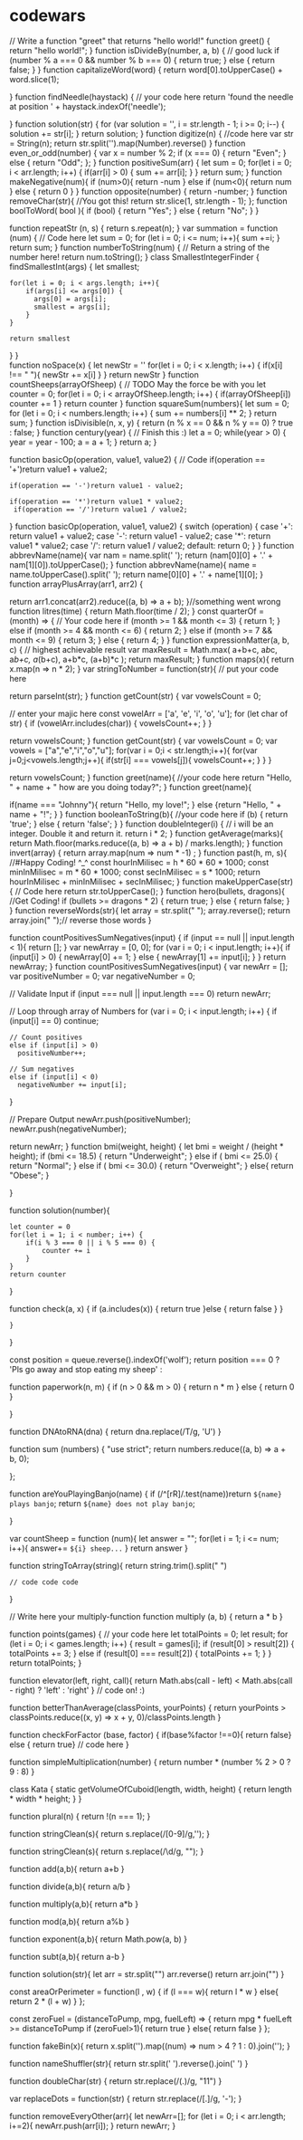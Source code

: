 # codewars
// Write a function "greet" that returns "hello world!"
function greet() {
  return "hello world!";
} 
function isDivideBy(number, a, b) {
  // good luck
if (number % a === 0 && number % b === 0) {
  return true;
} else {
  return false;
}
}
function capitalizeWord(word) {
  return word[0].toUpperCase() + word.slice(1);
 
}
function findNeedle(haystack) {
  // your code here
   return 'found the needle at position ' + haystack.indexOf('needle');
  
}
function solution(str) {
	for (var solution = '', i = str.length - 1; i >= 0; i--) {
		solution += str[i];
	}
	return solution;
}
function digitize(n) {
  //code here
  var str = String(n);
  return str.split('').map(Number).reverse()
}
function even_or_odd(number) {
	var x = number % 2;
  if (x === 0) {
		return "Even";
	} else {
		return "Odd";
	};
}
function positiveSum(arr) {
 let sum = 0;
 for(let i = 0; i < arr.length; i++) {
   if(arr[i] > 0) {
    sum += arr[i];
  }
 }
return sum;
}
function makeNegative(num){
  if (num>0){
    return -num
  }
  else if (num<0){
    return num
  }
  else {
    return 0
  }
}
function opposite(number) {
return -number;
}
function removeChar(str){
 //You got this!
 return str.slice(1, str.length - 1);
};
function boolToWord( bool ){
  if (bool) {
    return "Yes";
  } else {
    return "No";
  }
}

function repeatStr (n, s) {
  return s.repeat(n);
}
var summation = function (num) {
  // Code here
 let sum = 0;
  for (let i = 0; i <= num; i++){
    sum +=i;
  }
  return sum;
}
function numberToString(num) {
  // Return a string of the number here!
  return num.toString();
}
class SmallestIntegerFinder {
  findSmallestInt(args) {
   let smallest;

    for(let i = 0; i < args.length; i++){
        if(args[i] <= args[0]) {
          args[0] = args[i];
          smallest = args[i];
        }
    }

    return smallest
}
}  
 function noSpace(x) {
    let newStr = ''
    for(let i = 0; i < x.length; i++) {
        if(x[i] !== " "){
            newStr += x[i]
        }
    }
    return newStr
} 
function countSheeps(arrayOfSheep) {
  // TODO May the force be with you
  let counter = 0;
  for(let i = 0; i < arrayOfSheep.length; i++) {
    if(arrayOfSheep[i]) counter += 1
  }
  return counter
}
function squareSum(numbers){
let sum = 0;
  for (let i = 0; i < numbers.length; i++) {
    sum += numbers[i] ** 2;
  }
  return sum;
}
function isDivisible(n, x, y) {
 return (n % x == 0 && n % y == 0) ? true : false; 
}
function century(year) {
  // Finish this :)
  let a = 0;
  while(year > 0) {
    year = year - 100;
    a = a + 1;
  }
  return a;
}

function basicOp(operation, value1, value2)
{
  // Code
   if(operation == '+')return value1 + value2;
     
    if(operation == '-')return value1 - value2;
      
    if(operation == '*')return value1 * value2;
     if(operation == '/')return value1 / value2;
}
function basicOp(operation, value1, value2) {
    switch (operation) {
        case '+':
            return value1 + value2;
        case '-':
            return value1 - value2;
        case '*':
            return value1 * value2;
        case '/':
            return value1 / value2;
        default:
            return 0;
    }
}
function abbrevName(name){
  var nam = name.split(' ');
  return (nam[0][0] + '.' + nam[1][0]).toUpperCase();
}
function abbrevName(name){
    name = name.toUpperCase().split(' ');
    return name[0][0] + '.' + name[1][0];
}
function arrayPlusArray(arr1, arr2) {

  return arr1.concat(arr2).reduce((a, b) => a + b);
}//something went wrong
function litres(time) {
  return Math.floor(time / 2);
}
const quarterOf = (month) => {
  // Your code here
  if (month >= 1 && month <= 3) {
    return 1;
  } else if (month >= 4 && month <= 6) {
    return 2;
  } else if (month >= 7 && month <= 9) {
    return 3;
  } else {
    return 4;
  }
}
function expressionMatter(a, b, c) {
 // highest achievable result
  var maxResult = Math.max(
        a+b+c,
        a*b*c,
        a*b+c,
        a*(b+c),
        a+b*c,
        (a+b)*c
    );
    return maxResult;
}
function maps(x){
  return x.map(n => n * 2);
}
var stringToNumber = function(str){
  // put your code here
  
  return parseInt(str);
}
function getCount(str) {
  var vowelsCount = 0;
  
  // enter your majic here
  const vowelArr = ['a', 'e', 'i', 'o', 'u'];
  for (let char of str) {
    if (vowelArr.includes(char)) {
      vowelsCount++;
    }
  }
  
  return vowelsCount;
}
function getCount(str) {
  var vowelsCount = 0;
  var vowels = ["a","e","i","o","u"];
  for(var i = 0;i < str.length;i++){
    for(var j=0;j<vowels.length;j++){
      if(str[i] === vowels[j]){
        vowelsCount++;
      }
    }
  }
  
  return vowelsCount;
}
function greet(name){
  //your code here
  return "Hello, " + name + " how are you doing today?";
}
function greet(name){
  
  if(name === "Johnny"){
    return "Hello, my love!";
} else {return "Hello, " + name + "!";
  }
  }
function booleanToString(b){
  //your code here
  if (b) {
    return 'true';
  } else {
    return 'false';
  }
}
function doubleInteger(i) {
  // i will be an integer. Double it and return it.
  return i * 2;
}
function getAverage(marks){
  return Math.floor(marks.reduce((a, b) => a + b) / marks.length);
}
function invert(array) {
   return array.map(num => num * -1) ;
}
function past(h, m, s){
  //#Happy Coding! ^_^
  const hourInMilisec = h * 60 * 60 * 1000;
  const minInMilisec = m * 60 * 1000;
  const secInMilisec = s * 1000;
  return hourInMilisec + minInMilisec + secInMilisec;
}
function makeUpperCase(str) {
  // Code here
  return str.toUpperCase();
}
function hero(bullets, dragons){
//Get Coding!
   if (bullets >= dragons * 2) {
    return true;
  } else {
    return false;
  }
}
function reverseWords(str){
  let array = str.split(" ");
 array.reverse(); 
  return array.join(" ");// reverse those words
}
 
function countPositivesSumNegatives(input) {
if (input == null || input.length < 1){
  return [];
}
var newArray = [0, 0];
for (var i = 0; i < input.length; i++){
  if (input[i] > 0)
    {
    newArray[0] += 1;
    }
  else {
    newArray[1] += input[i];
  }
  }
return newArray;
}
function countPositivesSumNegatives(input) {
  var newArr = [];
  var positiveNumber = 0;
  var negativeNumber = 0;
  
  // Validate Input
  if (input === null || input.length === 0)
    return newArr;
  
  // Loop through array of Numbers 
  for (var i = 0; i < input.length; i++) {
    if (input[i] == 0)
     continue;
  
    // Count positives
    else if (input[i] > 0) 
      positiveNumber++;     
        
    // Sum negatives
    else if (input[i] < 0) 
      negativeNumber += input[i];
    
  }
  
  // Prepare Output
  newArr.push(positiveNumber);
  newArr.push(negativeNumber);
  
  return newArr;
  }
function bmi(weight, height) {
  let bmi = weight / (height * height);
  if (bmi <= 18.5) {
    return "Underweight";
  } else if ( bmi <= 25.0) {
    return "Normal";
  } else if ( bmi <= 30.0) {
    return "Overweight";
    } else{
      return "Obese";
    }

}


function solution(number){
  
    let counter = 0
    for(let i = 1; i < number; i++) {
        if(i % 3 === 0 || i % 5 === 0) {
            counter += i
        }
    }
    return counter
}

function check(a, x) {
if (a.includes(x)) {
  return true
}else {
  return false
}
}

  
    }

}

  const position = queue.reverse().indexOf('wolf');
  return position === 0 ? 'Pls go away and stop eating my sheep' : 

function paperwork(n, m) {
  if (n > 0 && m > 0) {
    return n * m
  } else {
    return 0
  }
  
}


function DNAtoRNA(dna) {
return dna.replace(/T/g, 'U')
}




function sum (numbers) {
    "use strict";
 return numbers.reduce((a, b) => a + b, 0);
    
};



function areYouPlayingBanjo(name) {
  if (/^[rR]/.test(name))return `${name} plays banjo`;
  return `${name} does not play banjo`;
  
}



var countSheep = function (num){
  let answer = "";
  for(let i = 1; i <= num; i++){
    answer+= `${i} sheep...`
}
  return answer
}

 
 
 function stringToArray(string){
  return string.trim().split(" ")

	// code code code

}


// Write here your multiply-function
function multiply (a, b) {
  return a * b
}


function points(games) {
  // your code here
    let totalPoints = 0;
    let result;
    for (let i = 0; i < games.length; i++) {
        result = games[i];
        if (result[0] > result[2]) {
            totalPoints += 3;
        } else if (result[0] === result[2]) {
            totalPoints += 1;
        }
    }
    return totalPoints;
}



  function elevator(left, right, call){
  return Math.abs(call - left) < Math.abs(call - right) ? 'left' : 'right'
}
  // code on! :)

  

function betterThanAverage(classPoints, yourPoints) {
  return yourPoints > classPoints.reduce((x, y) => x + y, 0)/classPoints.length 
}



function checkForFactor (base, factor) {
  if(base%factor !==0){
    return false}
  else {
  return true} // code here
}


function simpleMultiplication(number) {
     return number * (number % 2 > 0 ? 9 : 8)
}




class Kata {
  static getVolumeOfCuboid(length, width, height) {
   return length * width * height;
  }
}




function plural(n) {
 return !(n === 1);
}



function stringClean(s){
 return s.replace(/[0-9]/g,'');
}

function stringClean(s){
  return s.replace(/\d/g, "");
}




function add(a,b){
    return a+b
}

function divide(a,b){
    return a/b
}

function multiply(a,b){
    return a*b
}

function mod(a,b){
    return a%b
}
   
function exponent(a,b){
    return Math.pow(a, b)
}
    
function subt(a,b){
    return a-b
}


function solution(str){
  let arr = str.split("")
  arr.reverse()
  return arr.join("")
}



const areaOrPerimeter = function(l , w) {
 if (l === w){
   return l * w
 } else{
   return 2 * (l + w)
 }
};





const zeroFuel = (distanceToPump, mpg, fuelLeft) => {
   return mpg * fuelLeft >= distanceToPump
  if (zeroFuel>1){
    return true
    } else{
      return false
    }
};



function fakeBin(x){
  return x.split('').map((num) => num > 4 ? 1 : 0).join('');
}


function nameShuffler(str){
 return str.split(' ').reverse().join(' ')
}




function doubleChar(str) {
  return str.replace(/(.)/g, "$1$1")
}


var replaceDots = function(str) {
  return str.replace(/[.]/g, '-');
}



function removeEveryOther(arr){
   let newArr=[];
for (let i = 0; i < arr.length; i+=2){
  newArr.push(arr[i]);
  }
return newArr;
  }
    


